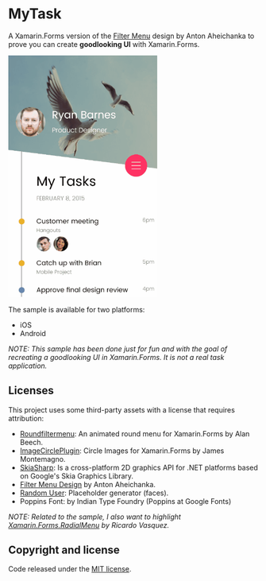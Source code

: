 # MyTask

A Xamarin.Forms version of the [Filter Menu](https://dribbble.com/shots/1956586-Filter-Menu) design by Anton Aheichanka to prove you can create **goodlooking UI** with Xamarin.Forms.

<img src="images/forms-tasks.gif" Width="300" /> 

The sample is available for two platforms:

- iOS
- Android

_NOTE: This sample has been done just for fun and with the goal of recreating a goodlooking UI in Xamarin.Forms. It is not a real task application._

## Licenses

This project uses some third-party assets with a license that requires attribution:
- [Roundfiltermenu](https://github.com/alanbeech/roundfiltermenu): An animated round menu for Xamarin.Forms by Alan Beech.
- [ImageCirclePlugin](https://github.com/jamesmontemagno/ImageCirclePlugin): Circle Images for Xamarin.Forms by James Montemagno.
- [SkiaSharp](https://github.com/mono/SkiaSharp): Is a cross-platform 2D graphics API for .NET platforms based on Google's Skia Graphics Library.
- [Filter Menu Design](https://dribbble.com/shots/1956586-Filter-Menu) by Anton Aheichanka.
- [Random User](https://randomuser.me/photos): Placeholder generator (faces).
- Poppins Font: by Indian Type Foundry (Poppins at Google Fonts)

_NOTE: Related to the sample, I also want to highlight [Xamarin.Forms.RadialMenu](https://github.com/arqueror/Xamarin.Forms-RadialMenu) by Ricardo Vasquez._

## Copyright and license

Code released under the [MIT license](https://opensource.org/licenses/MIT).